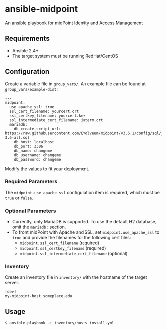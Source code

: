 # ansible-midpoint

An ansible playbook for midPoint Identity and Access Management

## Requirements

* Ansible 2.4+
* The target system must be running RedHat/CentOS

## Configuration

Create a variable file in `group_vars/`. An example file can be found at `group_vars/example-dist`:

```
---
midpoint:
  use_apache_ssl: true
  ssl_cert_filename: yourcert.crt
  ssl_certkey_filename: yourcert.key
  ssl_intermediate_cert_filename: interm.crt
  mariadb:
    db_create_script_url: https://raw.githubusercontent.com/Evolveum/midpoint/v3.6.1/config/sql/_all/mysql-3.6-all.sql
    db_host: localhost
    db_port: 3306
    db_name: changeme
    db_username: changeme
    db_password: changeme
```

Modify the values to fit your deployment.

### Required Parameters

The `midpoint.use_apache_ssl` configuration item is required, which must be `true` or `false`.

### Optional Parameters

* Currently, only MariaDB is supported. To use the default H2 database, omit the `mariadb:` section.
* To front midPoint with Apache and SSL, set `midpoint.use_apache_ssl` to `true` and provide the filenames for the following cert files:
  * `midpoint.ssl_cert_filename` (required)
  * `midpoint.ssl_certkey_filename` (required)
  * `midpoint.ssl_intermediate_cert_filename` (optional)

### Inventory

Create an inventory file in `inventory/` with the hostname of the target server.

```
[dev]
my-midpoint-host.someplace.edu
```

## Usage

```
$ ansible-playbook -i inventory/hosts install.yml
```
